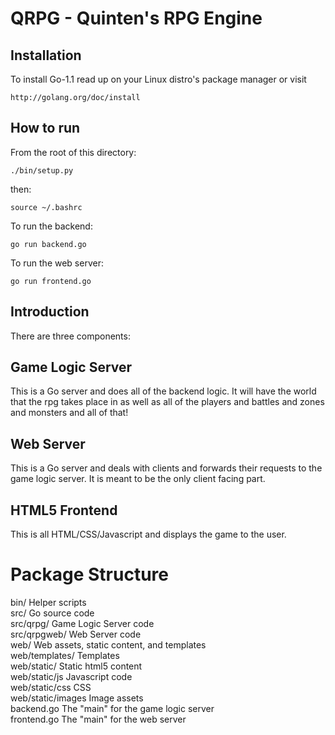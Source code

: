 QRPG - Quinten's RPG Engine
===========================

Installation
------------
To install Go-1.1 read up on your Linux distro's package manager
or visit

	http://golang.org/doc/install

How to run
----------
From the root of this directory:

	./bin/setup.py

then:

	source ~/.bashrc

To run the backend:

	go run backend.go

To run the web server:

	go run frontend.go

Introduction
------------
There are three components:

Game Logic Server
-----------------
This is a Go server and does all of the backend logic.
It will have the world that the rpg takes place in
as well as all of the players and battles and zones
and monsters and all of that!

Web Server
----------
This is a Go server and deals with clients and
forwards their requests to the game logic server.
It is meant to be the only client facing part.

HTML5 Frontend
--------------
This is all HTML/CSS/Javascript and displays the game
to the user.


Package Structure
=================
bin/                Helper scripts  
src/                Go source code  
src/qrpg/           Game Logic Server code  
src/qrpgweb/       Web Server code  
web/                Web assets, static content, and templates  
web/templates/      Templates  
web/static/         Static html5 content  
web/static/js       Javascript code  
web/static/css      CSS  
web/static/images   Image assets  
backend.go          The "main" for the game logic server  
frontend.go         The "main" for the web server  
